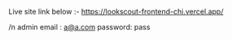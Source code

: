 Live site link below :-
https://lookscout-frontend-chi.vercel.app/

/n admin email : a@a.com password: pass